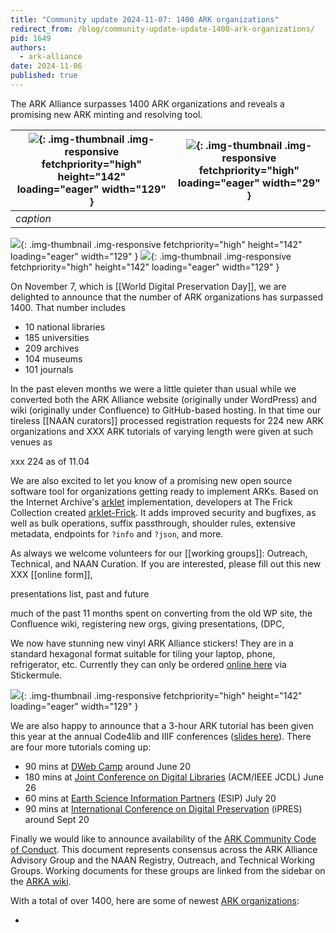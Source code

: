 ```yaml
---
title: "Community update 2024-11-07: 1400 ARK organizations"
redirect_from: /blog/community-update-update-1400-ark-organizations/
pid: 1649
authors:
  - ark-alliance
date: 2024-11-06
published: true
---
```


The ARK Alliance surpasses 1400 ARK organizations and reveals a
promising new ARK minting and resolving tool.

<!--more-->

| ![][bytld]{: .img-thumbnail .img-responsive fetchpriority="high" height="142" loading="eager" width="129" } | ![][wdpd]{: .img-thumbnail .img-responsive fetchpriority="high" loading="eager" width="29" } |
|--|--|
| *caption* | |

![][bytld]{: .img-thumbnail .img-responsive fetchpriority="high" height="142" loading="eager" width="129" }
![][wdpd]{: .img-thumbnail .img-responsive fetchpriority="high" height="142" loading="eager" width="129" }


On November 7, which is [[World Digital Preservation Day]], we are delighted to announce
that the number of ARK organizations has surpassed 1400. That number includes

- 10 national libraries
- 185 universities
- 209 archives
- 104 museums
- 101 journals

In the past eleven months we were a little quieter than usual while we converted both 
the ARK Alliance website (originally under WordPress) and wiki (originally under
Confluence) to GitHub-based hosting. In that time our tireless [[NAAN curators]] 
processed registration requests for 224 new ARK organizations and XXX ARK tutorials 
of varying length were given at such venues as

xxx 224 as of 11.04

We are also excited to let you know of a promising new open source software tool for 
organizations getting ready to implement ARKs. Based on the Internet Archive's 
[arklet](https://github.com/squidgetx/arklet-frick/tree/master) 
implementation, developers at The Frick Collection created 
[arklet-Frick](https://github.com/squidgetx/arklet-frick/tree/master). 
It adds improved security and bugfixes, as well as bulk operations, suffix passthrough, 
shoulder rules, extensive metadata, endpoints for `?info` and `?json`, and more.

As always we welcome volunteers for our [[working groups]]: Outreach, Technical, and 
NAAN Curation. If you are interested, please fill out this new XXX [[online form]],

presentations list, past and future

much of the past 11 months spent on converting from the old WP site, the Confluence wiki,
registering new orgs, giving presentations, (DPC, 


We now have stunning new vinyl ARK Alliance stickers! They are in a standard
hexagonal format suitable for tiling your laptop, phone, refrigerator, etc.
Currently they can only be ordered [online here] via Stickermule.

![][1]{: .img-thumbnail .img-responsive fetchpriority="high" height="142" loading="eager" width="129" }

We are also happy to announce that a 3-hour ARK tutorial has been given this
year at the annual Code4lib and IIIF conferences ([slides here]). There are
four more tutorials coming up:

-   90 mins at [DWeb Camp] around June 20
-   180 mins at [Joint Conference on Digital Libraries] (ACM/IEEE JCDL) June
    26
-   60 mins at [Earth Science Information Partners] (ESIP) July 20
-   90 mins at [International Conference on Digital Preservation] (iPRES)
    around Sept 20

Finally we would like to announce availability of the [ARK Community Code of
Conduct]. This document represents consensus across the ARK Alliance Advisory
Group and the NAAN Registry, Outreach, and Technical Working Groups. Working
documents for these groups are linked from the sidebar on the [ARKA wiki].

With a total of over 1400, here are some of newest [ARK organizations]:

-   

[bytld]: ../../assets/images/posts/ARK-orgs-by-TLD.png
[wdpd]: ../../assets/images/posts/logo_wdpd2024.jpg
[online here]: https://www.stickermule.com/item/2421090c47beca439dbded424879d2e6
[1]: ../../assets/images/posts/2023-06-14-community-update-2023-06-13-stickers-tutorials-code-of-conduct/arka-vinyl-sticker.png
[slides here]: ../../assets/documents/2023/06/ARK-Training-Tutorial-IIIF-2023-slides.pdf
[DWeb Camp]: https://dwebcamp.org/
[Joint Conference on Digital Libraries]: https://2023.jcdl.org/
[Earth Science Information Partners]: https://2023julyesipmeeting.sched.com/
[International Conference on Digital Preservation]: https://ipres2023.us/
[ARK Community Code of Conduct]: ../_pages/about-ark-community-code-of-conduct.md
[ARKA wiki]: https://wiki.lyrasis.org/display/ARKs/ARKs+in+the+Open+Project
[ARK organizations]: https://n2t.net/e/pub/naan_table.html
